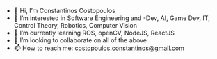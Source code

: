 - 👋 Hi, I’m Constantinos Costopoulos
- 👀 I’m interested in Software Engineering and -Dev, AI, Game Dev, IT, Control Theory, Robotics, Computer Vision
- 🌱 I’m currently learning ROS, openCV, NodeJS, ReactJS
- 💞️ I’m looking to collaborate on all of the above
- 📫 How to reach me: costopoulos.constantinos@gmail.com

<!---
Costopoulos/Costopoulos is a ✨ special ✨ repository because its `README.md` (this file) appears on your GitHub profile.
You can click the Preview link to take a look at your changes.
--->
